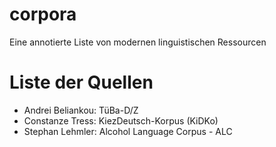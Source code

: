 # corpora
Eine annotierte Liste von modernen linguistischen Ressourcen

# Liste der Quellen
 - Andrei Beliankou: TüBa-D/Z
 - Constanze Tress: KiezDeutsch-Korpus (KiDKo)
 - Stephan Lehmler: Alcohol Language Corpus - ALC
